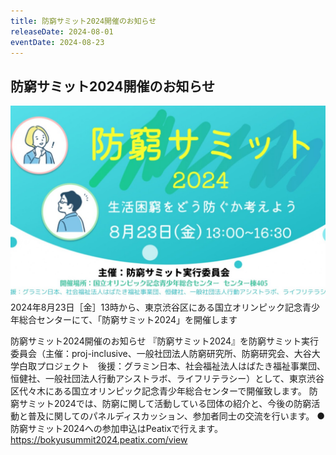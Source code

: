 ```yaml
---
title: 防窮サミット2024開催のお知らせ
releaseDate: 2024-08-01
eventDate: 2024-08-23
---
```

## 防窮サミット2024開催のお知らせ

![](/image/主催：防窮サミット実行委員会.jpg)
2024年8月23日［金］13時から、東京渋谷区にある国立オリンピック記念青少年総合センターにて、「防窮サミット2024」を開催します

防窮サミット2024開催のお知らせ
『防窮サミット2024』を防窮サミット実行委員会（主催：proj-inclusive、一般社団法人防窮研究所、防窮研究会、大谷大学白取プロジェクト　後援：グラミン日本、社会福祉法人はばたき福祉事業団、恒健社、一般社団法人行動アシストラボ、ライフリテラシー）として、東京渋谷区代々木にある国立オリンピック記念青少年総合センターで開催致します。
防窮サミット2024では、防窮に関して活動している団体の紹介と、今後の防窮活動と普及に関してのパネルディスカッション、参加者同士の交流を行います。
●防窮サミット2024への参加申込はPeatixで行えます。
<https://bokyusummit2024.peatix.com/view>
